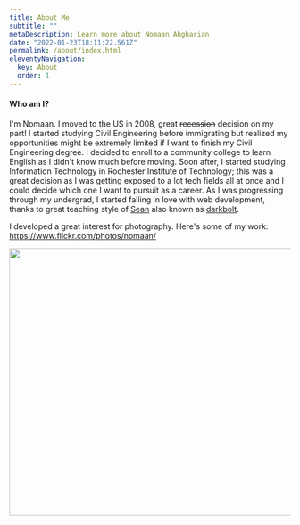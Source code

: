 ```yaml
---
title: About Me
subtitle: ""
metaDescription: Learn more about Nomaan Ahgharian
date: "2022-01-23T18:11:22.561Z"
permalink: /about/index.html
eleventyNavigation:
  key: About
  order: 1
---
```


#### Who am I?

I'm Nomaan. I moved to the US in 2008, great ~~recession~~ decision on my part! I started studying Civil Engineering before immigrating but realized my opportunities might be extremely limited if I want to finish my Civil Engineering degree. I decided to enroll to a community college to learn English as I didn't know much before moving. Soon after, I started studying Information Technology in Rochester Institute of Technology; this was a great decision as I was getting exposed to a lot tech fields all at once and I could decide which one I want to pursuit as a career. As I was progressing through my undergrad, I started falling in love with web development, thanks to great teaching style of [Sean](https://www.rit.edu/directory/spbics-sean-boyle) also known as [darkbolt](https://www.darkbolt.com/about.html).

I developed a great interest for photography. Here's some of my work: https://www.flickr.com/photos/nomaan/

<a data-flickr-embed="true" href="https://www.flickr.com/photos/23187472@N05" title=""><img src="https://live.staticflickr.com/2875/10280504436_41f5337f9c_z.jpg" width="640" height="480" alt=""></a><script async src="//embedr.flickr.com/assets/client-code.js" charset="utf-8"></script>
